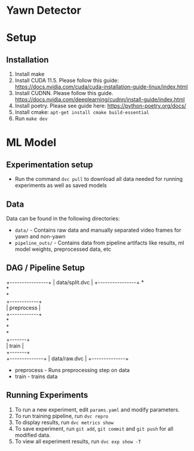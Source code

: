 # Yawn Detector

# Setup

## Installation

1. Install make
2. Install CUDA 11.5. Please follow this guide: https://docs.nvidia.com/cuda/cuda-installation-guide-linux/index.html
3. Install CUDNN. Please follow this guide. https://docs.nvidia.com/deeplearning/cudnn/install-guide/index.html
4. Install poetry. Please see guide here: https://python-poetry.org/docs/
5. Install cmake: `apt-get install cmake build-essential`
5. Run `make dev`


# ML Model

## Experimentation setup

* Run the command `dvc pull` to download all data needed for running experiments as well as saved models

## Data

Data can be found in the following directories:

* `data/` - Contains raw data and manually separated video frames for yawn and non-yawn
* `pipeline_outs/` - Contains data from pipeline artifacts like results, ml model weights, preprocessed data, etc


## DAG / Pipeline Setup
+----------------+ 
| data/split.dvc | 
+----------------+ 
         *         
         *         
         *         
  +------------+   
  | preprocess |   
  +------------+   
         *         
         *         
         *         
    +-------+      
    | train |      
    +-------+      
+--------------+ 
| data/raw.dvc | 
+--------------+ 

* preprocess - Runs preprocessing step on data
* train - trains data

## Running Experiments

1. To run a new experiment, edit `params.yaml` and modify parameters.
2. To run training pipeline, run `dvc repro`
3. To display results, run `dvc metrics show`
4. To save experiment, run `git add`, `git commit` and `git push` for all modified data.
5. To view all experiment results, run `dvc exp show -T`